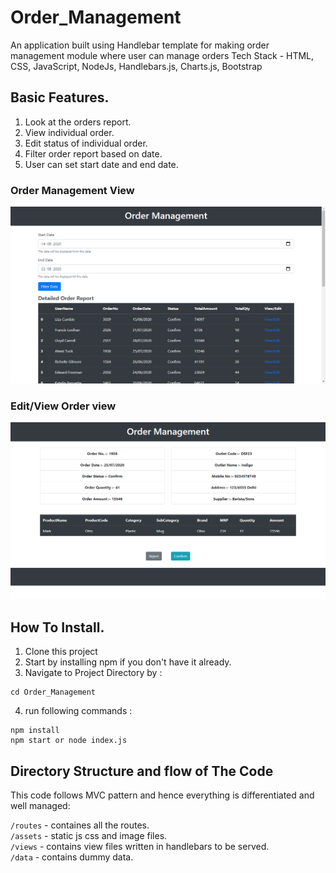 # Order_Management
An application built using Handlebar template for making order management module where user can manage orders
Tech Stack - HTML, CSS, JavaScript, NodeJs, Handlebars.js, Charts.js, Bootstrap

## Basic Features.

1. Look at the orders report.
2. View individual order.
3. Edit status of individual order.
4. Filter order report based on date.
5. User can set start date and end date.

### Order Management View

<img src = "/git_static/order_management.png">

### Edit/View Order view

<img src = "/git_static/order_edit.png">


## How To Install.

1. Clone this project
2. Start by installing npm if you don't have it already.
3. Navigate to Project Directory by :

```
cd Order_Management
```

4. run following commands :

```
npm install
npm start or node index.js
```

## Directory Structure and flow of The Code

This code follows MVC pattern and hence everything is differentiated and well managed:

`/routes` - containes all the routes. <br>
`/assets` - static js css and image files. <br>
`/views` - contains view files written in handlebars to be served. <br>
`/data` - contains dummy data. <br>
